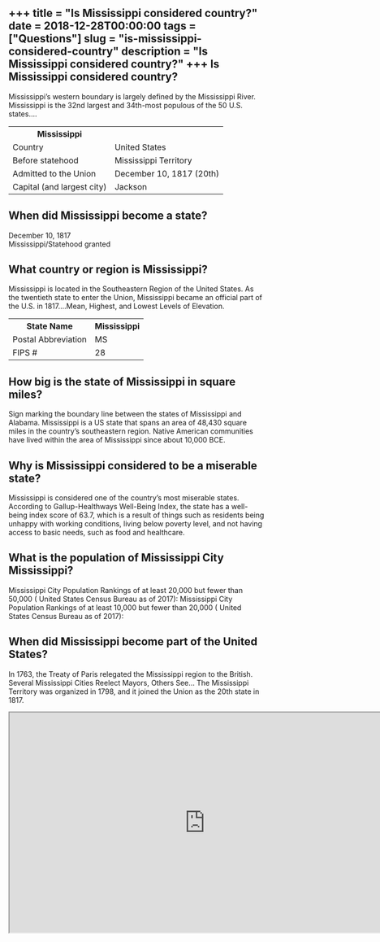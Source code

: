 +++
title = "Is Mississippi considered country?"
date = 2018-12-28T00:00:00
tags = ["Questions"]
slug = "is-mississippi-considered-country"
description = "Is Mississippi considered country?"
+++
Is Mississippi considered country?
----------------------------------

Mississippi’s western boundary is largely defined by the Mississippi River. Mississippi is the 32nd largest and 34th-most populous of the 50 U.S. states….

<table><tr><th>Mississippi</th></tr><tr><td>Country</td><td>United States</td></tr><tr><td>Before statehood</td><td>Mississippi Territory</td></tr><tr><td>Admitted to the Union</td><td>December 10, 1817 (20th)</td></tr><tr><td>Capital (and largest city)</td><td>Jackson</td></tr></table>

When did Mississippi become a state?
------------------------------------

December 10, 1817  
Mississippi/Statehood granted

What country or region is Mississippi?
--------------------------------------

Mississippi is located in the Southeastern Region of the United States. As the twentieth state to enter the Union, Mississippi became an official part of the U.S. in 1817….Mean, Highest, and Lowest Levels of Elevation.

<table><tr><th>State Name</th><th>Mississippi</th></tr><tr><td>Postal Abbreviation</td><td>MS</td></tr><tr><td>FIPS #</td><td>28</td></tr></table>

How big is the state of Mississippi in square miles?
----------------------------------------------------

Sign marking the boundary line between the states of Mississippi and Alabama. Mississippi is a US state that spans an area of 48,430 square miles in the country’s southeastern region. Native American communities have lived within the area of Mississippi since about 10,000 BCE.

Why is Mississippi considered to be a miserable state?
------------------------------------------------------

Mississippi is considered one of the country’s most miserable states. According to Gallup-Healthways Well-Being Index, the state has a well-being index score of 63.7, which is a result of things such as residents being unhappy with working conditions, living below poverty level, and not having access to basic needs, such as food and healthcare.

What is the population of Mississippi City Mississippi?
-------------------------------------------------------

Mississippi City Population Rankings of at least 20,000 but fewer than 50,000 ( United States Census Bureau as of 2017): Mississippi City Population Rankings of at least 10,000 but fewer than 20,000 ( United States Census Bureau as of 2017):

When did Mississippi become part of the United States?
------------------------------------------------------

In 1763, the Treaty of Paris relegated the Mississippi region to the British. Several Mississippi Cities Reelect Mayors, Others See… The Mississippi Territory was organized in 1798, and it joined the Union as the 20th state in 1817.

<iframe allow="accelerometer; autoplay; clipboard-write; encrypted-media; gyroscope; picture-in-picture" allowfullscreen="" class="__youtube_prefs__  epyt-is-override  no-lazyload" data-no-lazy="1" data-origheight="433" data-origwidth="770" data-skipgform_ajax_framebjll="" height="433" id="_ytid_43640" loading="lazy" src="https://www.youtube.com/embed/MkEW8sEyGSg?enablejsapi=1&autoplay=0&cc_load_policy=0&cc_lang_pref=&iv_load_policy=1&loop=0&modestbranding=0&rel=1&fs=1&playsinline=0&autohide=2&theme=dark&color=red&controls=1&" title="YouTube player" width="770"></iframe>